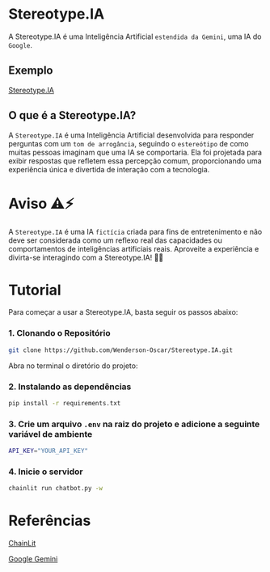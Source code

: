# Stereotype.IA

A Stereotype.IA é uma Inteligência Artificial `estendida da Gemini`, uma IA do `Google`.

## Exemplo

[Stereotype.IA](/screens/img.png)

## O que é a Stereotype.IA?

A `Stereotype.IA` é uma Inteligência Artificial desenvolvida para responder perguntas com um `tom de arrogância`, seguindo o `estereótipo` de como muitas pessoas imaginam que uma IA se comportaria. Ela foi projetada para exibir respostas que refletem essa percepção comum, proporcionando uma experiência única e divertida de interação com a tecnologia.

# Aviso ⚠️⚡

A `Stereotype.IA` é uma IA `fictícia` criada para fins de entretenimento e não deve ser considerada como um reflexo real das capacidades ou comportamentos de inteligências artificiais reais. Aproveite a experiência e divirta-se interagindo com a Stereotype.IA! 🤖🎉


# Tutorial

Para começar a usar a Stereotype.IA, basta seguir os passos abaixo:

### 1. Clonando o Repositório

```bash
git clone https://github.com/Wenderson-Oscar/Stereotype.IA.git
```

Abra no terminal o diretório do projeto:

### 2. Instalando as dependências

```bash
pip install -r requirements.txt
```

### 3. Crie um arquivo `.env` na raiz do projeto e adicione a seguinte variável de ambiente
    
```bash
API_KEY="YOUR_API_KEY"
```

### 4. Inicie o servidor

```bash
chainlit run chatbot.py -w
```

# Referências

[ChainLit](https://docs.chainlit.io/get-started/overview)

[Google Gemini](https://ai.google.dev/gemini-api/docs?hl=pt-br)